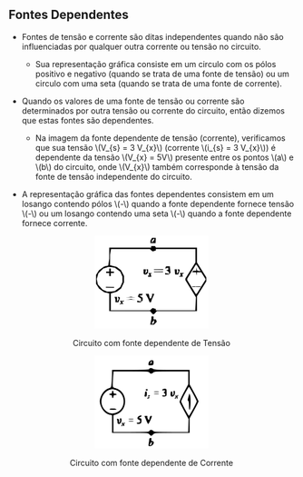 ## Fontes Dependentes

<div class="grid-66-33">

<div class="grid-element regular">

- Fontes de tensão e corrente são ditas independentes quando não são influenciadas por qualquer outra corrente ou tensão no circuito. 
    - Sua representação gráfica consiste em um circulo com os pólos positivo e negativo (quando se trata de uma fonte de tensão) ou um circulo com uma seta (quando se trata de uma fonte de corrente).

- Quando os valores de uma fonte de tensão ou corrente são determinados por outra tensão ou corrente do circuito, então dizemos que estas fontes são dependentes.
    - Na imagem da fonte dependente de tensão (corrente), verificamos que sua tensão \\(V_{s} = 3 V_{x}\\) (corrente \\(i_{s} = 3 V_{x}\\)) é dependente da tensão \\(V_{x} = 5V\\) presente entre os pontos \\(a\\) e \\(b\\) do circuito, onde \\(V_{x}\\) também corresponde à tensão da fonte de tensão independente do circuito.

- A representação gráfica das fontes dependentes consistem em um losango contendo pólos \\(-\\) quando a fonte dependente fornece tensão \\(-\\) ou um losango contendo uma seta \\(-\\) quando a fonte dependente fornece corrente.


</div>

<div class="grid-element regular">

<center>
<figure>

<!-- _class: transparent -->
![](img/fonte-dependente-tensao.png)

<figcaption>Circuito com fonte dependente de Tensão</figcaption>

</figure>

<figure>

![](img/fonte-dependente-corrente.png)

<figcaption>Circuito com fonte dependente de Corrente</figcaption>

</figure>
</center>

</div>

</div>
